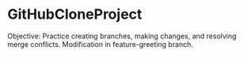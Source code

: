 # GitHubCloneProject
Objective: Practice creating branches, making changes, and resolving merge conflicts.
Modification in feature-greeting branch.

